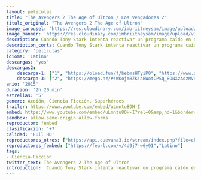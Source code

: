 ```yaml
---
layout: peliculas
title: "The Avengers 2 The Age of Ultron / Los Vengadores 2"
titulo_original: "The Avengers 2 The Age of Ultron"
image_carousel: 'https://res.cloudinary.com/imbriitneysam/image/upload/v1545012031/era-ultron-poster-min.jpg'
image_banner: 'https://res.cloudinary.com/imbriitneysam/image/upload/v1545012031/age-ultron-banner-min.jpg'
description: Cuando Tony Stark intenta reactivar un programa caído en desuso cuyo objetivo es mantener la paz, las cosas empiezan a torcerse y los héroes más poderosos de la Tierra, incluyendo a Iron Man, Capitán América, Thor, El Increíble Hulk, Viuda Negra y Ojo de Halcón, tendrán que afrontar la prueba definitiva cuando el destino del planeta se ponga en juego.
description_corta: Cuando Tony Stark intenta reactivar un programa caído en desuso cuyo objetivo es mantener la paz, las cosas empiezan a torcerse y los héroes más poderosos de la Tierra, incluyendo a Iron Man, Capitán América, Thor, El Increíble Hulk, Viuda...
category: 'peliculas'
idioma: 'Latino'
descargas: 'yes'
descargas2:
    descarga-1: ["1", "https://oload.fun/f/bebmsHTyiP0", "https://www.google.com/s2/favicons?domain=openload.co","OpenLoad","https://res.cloudinary.com/imbriitneysam/image/upload/v1541473684/mexico.png", "Latino", "Full HD"]
    descarga-3: ["2", "https://mega.nz/#!WKojmBZK!aBWotCPSq_8ONXzAozMV4sCpqt3fF4fNPDlNnLZjK9Y", "https://www.google.com/s2/favicons?domain=mega.nz","Mega","https://res.cloudinary.com/imbriitneysam/image/upload/v1541473684/mexico.png", "Latino", "Full HD"]
anio: '2015'
duracion: '2h 20 min'
estrellas: '5'
genero: Acción, Ciencia Ficción, Superhéroes
trailer: https://www.youtube.com/embed/uLmntu8OH-I
embed: https://www.youtube.com/embed/uLmntu8OH-I?rel=0&amp;hd=1&border=0&wmode=opaque&enablejsapi=1&modestbranding=1&controls=1&showinfo=1
sandbox: allow-same-origin allow-forms
reproductor: fembed
clasificacion: '+7'
calidad: 'Full HD'
reproductores_otros: ["https://api.cuevana3.io/stream/index.php?file=ek5lbm9xYWNrS0xYMTZLa2xNbkdvY3ZTb3BtZng4TGp6ZFpobGFMUGtPTFJ5SnFUWU5MSzZkUFhZR1JwbTVha25KR1VvcVBWMGVMWWtaYWhvSkhFNlphV2JHZG5sSmpmMkpHZ29tYz0","Latino","https://gdriveplayer.me/embed2.php?link=pim04vgCyKZmz4aZFX5ulQx9ypbcgw9tIhHrY67JAInw49wFHownPubwufurModsp%252BRRGL3HYsiTmmLa8954upx96%252BJM%252BswKkT%252BhwCLgeiKQZcoQ%252Ba1aDDiqpelb40mZ5r6L7WJYlKcKYDq4wTjlJLcd66SwuXAdgld7tOPh%252Fmcpg2jbKJKUf5WYcuVSCq65HIAMe4PQtF37LtwyNmPa%252BX","Latino","https://gdriveplayer.me/embed2.php?link=qyY%252BehXBcApKGjW9jeRNbAhDfu8sJrc8lWHpOsdf%252BuhALS%252BpjvyQscF0PU9tmk92FmvgcuJYnENA04DrrtMX8tztZ2u2gSfQuCNLe4cpsB4fo6mHquqkyl78Rgkl%252FaZo2C48wdPpOMr9OgAKvDipiDpDO%252FEbqa3Us8X7DhEx9RKw1bD223lyfoZbwKSN0aPkc0dFG1VMmaT7B8Ifukg4Kn","Latino","https://mstream.space/n64sga0uwjt3","Latino"]
reproductores_fembed: ["https://feurl.com/v/4d9j7-w6y91","Latino"]
tags:
- Ciencia-Ficcion
twitter_text: The Avengers 2 The Age of Ultron
introduction:  Cuando Tony Stark intenta reactivar un programa caído en desuso cuyo objetivo es mantener la paz, las cosas empiezan a torcerse y los héroes más poderosos de la Tierra, incluyendo a Iron Man, Capitán América, Thor, El Increíble Hulk, Viuda..
---
```












